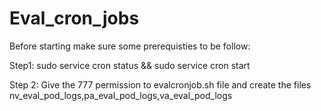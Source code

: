 # Eval_cron_jobs

Before starting make sure some prerequisties to be follow:

Step1: sudo service cron status && sudo service cron start

Step 2: Give the 777 permission to evalcronjob.sh file and create the files nv_eval_pod_logs,pa_eval_pod_logs,va_eval_pod_logs 

